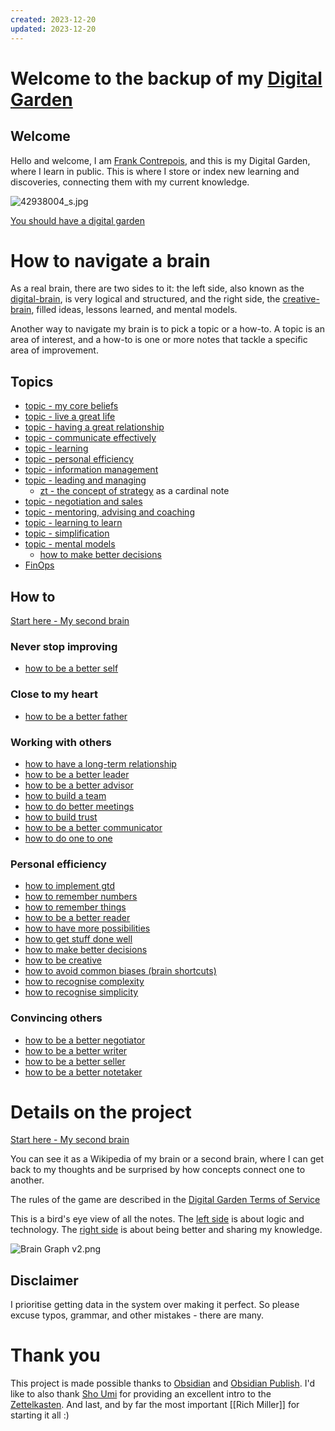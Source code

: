 ```yaml
---
created: 2023-12-20
updated: 2023-12-20
---
```


# Welcome to the backup of my [Digital Garden](https://zt.frankcontrepois.com)

## Welcome

Hello and welcome, I am [Frank Contrepois](https://zt.frankcontrepois.com/About+me/About+me+-+index), and this is my Digital Garden, where I learn in public. This is where I store or index new learning and discoveries,  connecting them with my current knowledge.

![42938004_s.jpg](https://publish-01.obsidian.md/access/42fbbde8a5667efd1a2ee23cc5df77df/attachement/42938004_s.jpg)

[You should have a digital garden](https://zt.frankcontrepois.com/Other/You+should+have+a+digital+garden)

# How to navigate a brain
As a real brain, there are two sides to it: the left side, also known as the [digital-brain](https://zt.frankcontrepois.com/Left-side/Left+side+of+the+brain+index), is very logical and structured, and the right side, the [creative-brain](https://zt.frankcontrepois.com/Right-side/Right+side+of+the+brain+index), filled ideas, lessons learned, and mental models.

Another way to navigate my brain is to pick a topic or a how-to. A topic is an area of interest, and a how-to is one or more notes that tackle a specific area of improvement. 

## Topics
-   [topic - my core beliefs](https://zt.frankcontrepois.com/Right-side/Topics/topic+-+my+core+beliefs)
-   [topic - live a great life](https://zt.frankcontrepois.com/Right-side/Topics/topic+-+live+a+great+life)
-   [topic - having a great relationship](https://zt.frankcontrepois.com/Right-side/Topics/topic+-+having+a+great+relationship)
-   [topic - communicate effectively](https://zt.frankcontrepois.com/Right-side/Topics/topic+-+communicate+effectively)
-   [topic - learning](https://zt.frankcontrepois.com/Right-side/Topics/topic+-+learning)
-   [topic - personal efficiency](https://zt.frankcontrepois.com/Right-side/Topics/topic+-+personal+efficiency)
-   [topic - information management](https://zt.frankcontrepois.com/Right-side/Topics/topic+-+information+management)
-   [topic - leading and managing](https://zt.frankcontrepois.com/Right-side/Topics/topic+-+leading+and+managing)
    -   [zt - the concept of strategy](https://zt.frankcontrepois.com/Right-side/Zettel/zt+-+the+concept+of+strategy) as a cardinal note
-   [topic - negotiation and sales](https://zt.frankcontrepois.com/Right-side/Topics/topic+-+negotiation+and+sales)
-   [topic - mentoring, advising and coaching](https://zt.frankcontrepois.com/Right-side/Topics/topic+-+mentoring%2C+advising+and+coaching)
-   [topic - learning to learn](https://zt.frankcontrepois.com/Right-side/Topics/topic+-+learning+to+learn)
-   [topic - simplification](https://zt.frankcontrepois.com/Right-side/Topics/topic+-+simplification)
-   [topic - mental models](https://zt.frankcontrepois.com/Right-side/Topics/topic+-+mental+models)
    -   [how to make better decisions](https://zt.frankcontrepois.com/Right-side/How+to/how+to+make+better+decisions)
-   [FinOps](https://zt.frankcontrepois.com/Left-side/FinOps/FinOps+-+index)

## How to
[Start here - My second brain](https://zt.frankcontrepois.com/Start+here)

### Never stop improving

-   [how to be a better self](https://zt.frankcontrepois.com/Right-side/How+to/how+to+be+a+better+self)

### Close to my heart

-   [how to be a better father](https://zt.frankcontrepois.com/Right-side/How+to/how+to+be+a+better+father)

###  Working with others

-   [how to have a long-term relationship](https://zt.frankcontrepois.com/Right-side/How+to/how+to+have+a+long-term+relationship)
-   [how to be a better leader](https://zt.frankcontrepois.com/Right-side/How+to/how+to+be+a+better+leader)
-   [how to be a better advisor](https://zt.frankcontrepois.com/Right-side/How+to/how+to+be+a+better+advisor)
-   [how to build a team](https://zt.frankcontrepois.com/Right-side/How+to/how+to+build+a+team)
-   [how to do better meetings](https://zt.frankcontrepois.com/Right-side/How+to/how+to+do+better+meetings)
-   [how to build trust](https://zt.frankcontrepois.com/Right-side/How+to/how+to+build+trust)
-   [how to be a better communicator](https://zt.frankcontrepois.com/Right-side/How+to/how+to+be+a+better+communicator)
-   [how to do one to one](https://zt.frankcontrepois.com/Right-side/How+to/how+to+do+one+to+one)

###  Personal efficiency

-   [how to implement gtd](https://zt.frankcontrepois.com/Right-side/How+to/how+to+implement+gtd)
-   [how to remember numbers](https://zt.frankcontrepois.com/Right-side/How+to/how+to+remember+numbers)
-   [how to remember things](https://zt.frankcontrepois.com/Right-side/How+to/how+to+remember+things)
-   [how to be a better reader](https://zt.frankcontrepois.com/Right-side/How+to/how+to+be+a+better+reader)
-   [how to have more possibilities](https://zt.frankcontrepois.com/Right-side/How+to/how+to+have+more+possibilities)
-   [how to get stuff done well](https://zt.frankcontrepois.com/Right-side/How+to/how+to+get+stuff+done+well)
-   [how to make better decisions](https://zt.frankcontrepois.com/Right-side/How+to/how+to+make+better+decisions)
-   [how to be creative](https://zt.frankcontrepois.com/Right-side/How+to/how+to+be+creative)
-   [how to avoid common biases (brain shortcuts)](https://zt.frankcontrepois.com/Right-side/How+to/how+to+avoid+common+biases+(brain+shortcuts))
-   [how to recognise complexity](https://zt.frankcontrepois.com/Right-side/How+to/how+to+recognise+complexity)
-   [how to recognise simplicity](https://zt.frankcontrepois.com/Right-side/How+to/how+to+recognise+simplicity)

### Convincing others

-   [how to be a better negotiator](https://zt.frankcontrepois.com/Right-side/How+to/how+to+be+a+better+negotiator)
-   [how to be a better writer](https://zt.frankcontrepois.com/Right-side/How+to/how+to+be+a+better+writer)
-   [how to be a better seller](https://zt.frankcontrepois.com/Right-side/How+to/how+to+be+a+better+seller)
-   [how to be a better notetaker](https://zt.frankcontrepois.com/Right-side/How+to/how+to+be+a+better+notetaker)

# Details on the project

[Start here - My second brain](https://zt.frankcontrepois.com/Start+here)

You can see it as a Wikipedia of my brain or a second brain, where I can get back to my thoughts and be surprised by how concepts connect one to another.

The rules of the game are described in the [Digital Garden Terms of Service](https://zt.frankcontrepois.com/Other/Digital+Garden+Terms+of+Service)

This is a bird's eye view of all the notes. The [left side](https://zt.frankcontrepois.com/Left-side/Left+side+of+the+brain+index) is about logic and technology. The [right side](https://zt.frankcontrepois.com/Right-side/Right+side+of+the+brain+index) is about being better and sharing my knowledge.
 
![Brain Graph v2.png](https://publish-01.obsidian.md/access/42fbbde8a5667efd1a2ee23cc5df77df/attachement/Brain%20Graph%20v2.png)

## Disclaimer
I prioritise getting data in the system over making it perfect. So please excuse typos, grammar, and other mistakes - there are many. 

# Thank you
This project is made possible thanks to [Obsidian](https://obsidian.md) and [Obsidian Publish](https://obsidian.md/publish). I'd like to also thank [Sho Umi](https://www.youtube.com/channel/UC525q2RIufHjnaHOuIUFY9A) for providing an excellent intro to the [Zettelkasten](https://www.youtube.com/watch?v=rOSZOCoqOo8). And last, and by far the most important [[Rich Miller]] for starting it all :)

